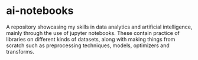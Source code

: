 # ai-notebooks
A repository showcasing my skills in data analytics and artificial intelligence, mainly through the use of jupyter notebooks. These contain practice of libraries on different kinds of datasets, along with making things from scratch such as preprocessing techniques, models, optimizers and transforms.
